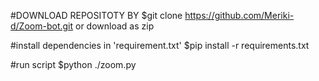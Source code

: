 #DOWNLOAD REPOSITOTY BY
$git clone https://github.com/Meriki-d/Zoom-bot.git or download as zip

#install dependencies in 'requirement.txt' 
$pip install -r requirements.txt

#run script 
$python ./zoom.py

